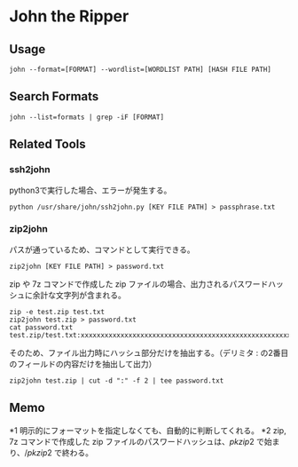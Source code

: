 # John the Ripper
## Usage
```
john --format=[FORMAT] --wordlist=[WORDLIST PATH] [HASH FILE PATH]
```

## Search Formats
```
john --list=formats | grep -iF [FORMAT]
```

## Related Tools
### ssh2john
python3で実行した場合、エラーが発生する。
```
python /usr/share/john/ssh2john.py [KEY FILE PATH] > passphrase.txt
```

### zip2john
パスが通っているため、コマンドとして実行できる。
```
zip2john [KEY FILE PATH] > password.txt
```

zip や 7z コマンドで作成した zip ファイルの場合、出力されるパスワードハッシュに余計な文字列が含まれる。
```
zip -e test.zip test.txt 
zip2john test.zip > password.txt
cat password.txt
test.zip/test.txt:xxxxxxxxxxxxxxxxxxxxxxxxxxxxxxxxxxxxxxxxxxxxxxxxxxxxxx:test.txt:test.zip::test.zip
```

そのため、ファイル出力時にハッシュ部分だけを抽出する。（デリミタ : の2番目のフィールドの内容だけを抽出して出力）
```
zip2john test.zip | cut -d ":" -f 2 | tee password.txt
```

## Memo
*1 明示的にフォーマットを指定しなくても、自動的に判断してくれる。
*2 zip, 7z コマンドで作成した zip ファイルのパスワードハッシュは、$pkzip2$ で始まり、$/pkzip2$ で終わる。
